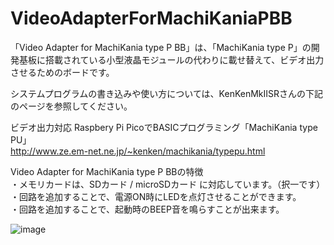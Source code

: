 # VideoAdapterForMachiKaniaPBB
「Video Adapter for MachiKania type P BB」は、「MachiKania type P」の開発基板に搭載されている小型液晶モジュールの代わりに載せ替えて、ビデオ出力させるためのボードです。<BR>

システムプログラムの書き込みや使い方については、KenKenMkIISRさんの下記のページを参照してください。<BR>

ビデオ出力対応 Raspbery Pi PicoでBASICプログラミング「MachiKania type PU」<BR>
http://www.ze.em-net.ne.jp/~kenken/machikania/typepu.html

Video Adapter for MachiKania type P BBの特徴<BR>
・メモリカードは、SDカード / microSDカード に対応しています。（択一です）<BR>
・回路を追加することで、電源ON時にLEDを点灯させることができます。<BR>
・回路を追加することで、起動時のBEEP音を鳴らすことが出来ます。<BR>

![image](https://github.com/user-attachments/assets/362f0d3e-4cf3-400d-90c4-77db9ebfdeb6)
